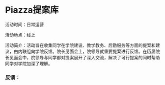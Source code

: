 # Piazza提案库

活动时间：日常运营

活动地点：线上

活动简介：活动旨在收集同学在学院建设、教学教务、后勤服务等方面的提案和建议，由内联组向学院反馈。院长见面会上，院领导就重要提案进行反馈。在历届院长见面会中，院领导与同学都对提案展开了深入交流，解决了可行提案的同时帮助同学对学院加深了理解。



### 反馈：



